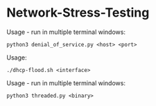 # Network-Stress-Testing

Usage - run in multiple terminal windows: 
```
python3 denial_of_service.py <host> <port>
```

Usage: 
```
./dhcp-flood.sh <interface>
```

Usage - run in multiple terminal windows: 
```
python3 threaded.py <binary>
```
